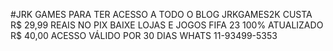 #JRK GAMES
PARA TER ACESSO A TODO O BLOG JRKGAMES2K CUSTA R$ 29,99 REAIS NO PIX BAIXE LOJAS E JOGOS FIFA 23 100% ATUALIZADO R$ 40,00 ACESSO VÁLIDO POR 30 DIAS WHATS 11-93499-5353
